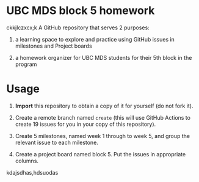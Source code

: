 # UBC MDS block 5 homework
ckkjlczxcx;k
A GitHub repository that serves 2 purposes:

1) a learning space to explore and practice using GitHub issues in milestones and Project boards

2) a homework organizer for UBC MDS students for their 5th block in the program

# Usage

1. **Import** this repository to obtain a copy of it for yourself (do not fork it).

2. Create a remote branch named `create` (this will use GitHub Actions to create 19 issues for you in your copy of this repository).

3. Create 5 milestones, named week 1 through to week 5, and group the relevant issue to each milestone.

4. Create a project board named block 5. Put the issues in appropriate columns.

kdajsdhas,hdsuodas
